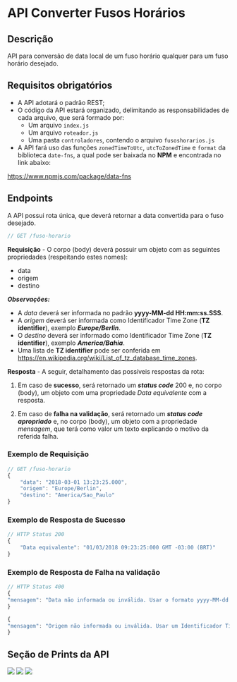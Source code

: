 # API Converter Fusos Horários

## Descrição
API para conversão de data local de um fuso horário qualquer para um fuso horário desejado.

## Requisitos obrigatórios
- A API adotará o padrão REST;
- O código da API estará organizado, delimitando as responsabilidades de cada arquivo, que será formado por:
	- Um arquivo `index.js`
	- Um arquivo `roteador.js`
	- Uma pasta `controladores`, contendo o arquivo `fusoshorarios.js`
- A API fará uso das funções `zonedTimeToUtc`, `utcToZonedTime` e `format` da biblioteca `date-fns`, a qual pode ser baixada no **NPM** e encontrada no link abaixo:

https://www.npmjs.com/package/data-fns

## Endpoints
A API possui rota única, que deverá retornar a data convertida para o fuso desejado.

```javascript
// GET /fuso-horario
```
**Requisição** - O corpo (body) deverá possuir um objeto com as seguintes propriedades (respeitando estes nomes):

-	data
-	origem
-	destino

***Observações:***

- A *data* deverá ser informada no padrão **yyyy-MM-dd HH:mm:ss.SSS**.
- A *origem* deverá ser informada como Identificador Time Zone (**TZ identifier**), exemplo ***Europe/Berlin***.
- O *destino* deverá ser informado como Identificador Time Zone (**TZ identifier**), exemplo ***America/Bahia***.
- Uma lista de **TZ identifier** pode ser conferida em https://en.wikipedia.org/wiki/List_of_tz_database_time_zones.

**Resposta** - A seguir, detalhamento das possíveis respostas da rota:

1. Em caso de **sucesso**, será retornado um ***status code*** 200 e, no corpo (body), um objeto com uma propriedade *Data equivalente* com a resposta.

2. Em caso de **falha na validação**, será retornado um ***status code apropriado*** e, no corpo (body), um objeto com a propriedade *mensagem*, que terá como valor um texto explicando o motivo da referida falha.

### Exemplo de Requisição
```javascript
// GET /fuso-horario
{
	"data": "2018-03-01 13:23:25.000",
	"origem": "Europe/Berlin",
	"destino": "America/Sao_Paulo"
}
```

### Exemplo de Resposta de Sucesso
```javascript
// HTTP Status 200
{
	"Data equivalente": "01/03/2018 09:23:25:000 GMT -03:00 (BRT)"
}
```

### Exemplo de Resposta de Falha na validação
```javascript
// HTTP Status 400
{
"mensagem": "Data não informada ou inválida. Usar o formato yyyy-MM-dd HH:mm:ss.SSS"
}

{
"mensagem": "Origem não informada ou inválida. Usar um Identificador Time Zone (TZ identifier), ex.: America/Bahia."
}
```

## Seção de Prints da API
![](https://i.imgur.com/xt9roA4.png)
![](https://i.imgur.com/z5sKogp.png)
![](https://i.imgur.com/sBJ5vRf.png)